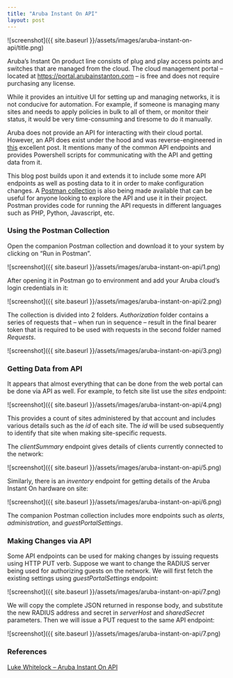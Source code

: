 ```yaml
---
title: "Aruba Instant On API"
layout: post
---
```


![screenshot]({{ site.baseurl }}/assets/images/aruba-instant-on-api/title.png)

Aruba’s Instant On product line consists of plug and play access points and switches that are managed from the cloud. The cloud management portal – located at https://portal.arubainstanton.com – is free and does not require purchasing any license.

<!--more-->

While it provides an intuitive UI for setting up and managing networks, it is not conducive for automation. For example, if someone is managing many sites and needs to apply policies in bulk to all of them, or monitor their status, it would be very time-consuming and tiresome to do it manually.

Aruba does not provide an API for interacting with their cloud portal. However, an API does exist under the hood and was reverse-engineered in [this](https://mspp.io/documenting-aruba-instant-on-sites-aruba-instant-on-api/) excellent post. It mentions many of the common API endpoints and provides Powershell scripts for communicating with the API and getting data from it.

This blog post builds upon it and extends it to include some more API endpoints as well as posting data to it in order to make configuration changes. A [Postman collection](https://documenter.getpostman.com/view/14413332/2s8YRqkAm1) is also being made available that can be useful for anyone looking to explore the API and use it in their project. Postman provides code for running the API requests in different languages such as PHP, Python, Javascript, etc.

### Using the Postman Collection

Open the companion Postman collection and download it to your system by clicking on “Run in Postman”.

![screenshot]({{ site.baseurl }}/assets/images/aruba-instant-on-api/1.png)

After opening it in Postman go to environment and add your Aruba cloud’s login credentials in it:

![screenshot]({{ site.baseurl }}/assets/images/aruba-instant-on-api/2.png)

The collection is divided into 2 folders. *Authorization* folder contains a series of requests that – when run in sequence – result in the final bearer token that is required to be used with requests in the second folder named *Requests*.

![screenshot]({{ site.baseurl }}/assets/images/aruba-instant-on-api/3.png)

### Getting Data from API

It appears that almost everything that can be done from the web portal can be done via API as well. For example, to fetch site list use the *sites* endpoint:

![screenshot]({{ site.baseurl }}/assets/images/aruba-instant-on-api/4.png)

This provides a count of sites administered by that account and includes various details such as the *id* of each site. The *id* will be used subsequently to identify that site when making site-specific requests.

The *clientSummary* endpoint gives details of clients currently connected to the network:

![screenshot]({{ site.baseurl }}/assets/images/aruba-instant-on-api/5.png)

Similarly, there is an *inventory* endpoint for getting details of the Aruba Instant On hardware on site:

![screenshot]({{ site.baseurl }}/assets/images/aruba-instant-on-api/6.png)

The companion Postman collection includes more endpoints such as *alerts*, *administration*, and *guestPortalSettings*.

### Making Changes via API

Some API endpoints can be used for making changes by issuing requests using HTTP PUT verb. Suppose we want to change the RADIUS server being used for authorizing guests on the network. We will first fetch the existing settings using *guestPortalSettings* endpoint:

![screenshot]({{ site.baseurl }}/assets/images/aruba-instant-on-api/7.png)

We will copy the complete JSON returned in response body, and substitute the new RADIUS address and secret in *serverHost* and *sharedSecret* parameters. Then we will issue a PUT request to the same API endpoint:

![screenshot]({{ site.baseurl }}/assets/images/aruba-instant-on-api/7.png)

### References

[Luke Whitelock – Aruba Instant On API](https://mspp.io/documenting-aruba-instant-on-sites-aruba-instant-on-api/)
